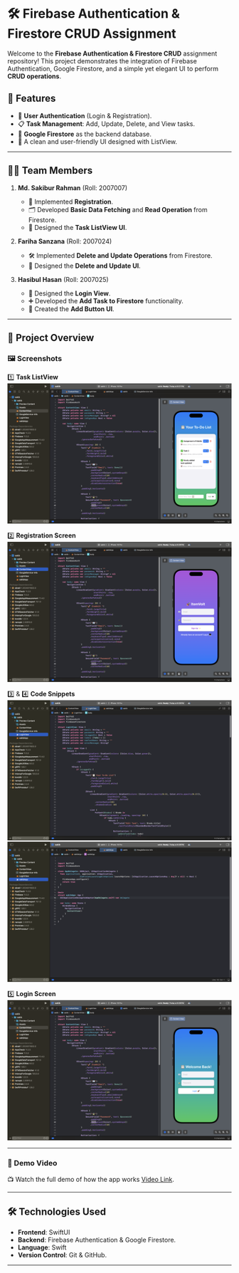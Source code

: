 # 🛠️ Firebase Authentication & Firestore CRUD Assignment  

Welcome to the **Firebase Authentication & Firestore CRUD** assignment repository! This project demonstrates the integration of Firebase Authentication, Google Firestore, and a simple yet elegant UI to perform **CRUD operations**.  

## 🌟 Features  
- 🔐 **User Authentication** (Login & Registration).  
- 📋 **Task Management**: Add, Update, Delete, and View tasks.  
- 🚀 **Google Firestore** as the backend database.  
- 🎨 A clean and user-friendly UI designed with ListView.  

---

## 🧑‍💻 Team Members  
1. **Md. Sakibur Rahman** (Roll: 2007007)  
   - 📝 Implemented **Registration**.  
   - 🗂️ Developed **Basic Data Fetching** and **Read Operation** from Firestore.  
   - 🎨 Designed the **Task ListView UI**.  

2. **Fariha Sanzana** (Roll: 2007024)  
   - 🛠️ Implemented **Delete and Update Operations** from Firestore.  
   - 🎨 Designed the **Delete and Update UI**.  

3. **Hasibul Hasan** (Roll: 2007025)  
   - 🔑 Designed the **Login View**.  
   - ➕ Developed the **Add Task to Firestore** functionality.  
   - 🎨 Created the **Add Button UI**.  

---

## 📂 Project Overview  

### 🖼️ Screenshots  
1️⃣ **Task ListView**  
![Task ListView](image/1.png)  

2️⃣ **Registration Screen**  
![Registration Screen](image/2.png)  

3️⃣ & 4️⃣ **Code Snippets**  
![Code Snippet 1](image/3.png)  
![Code Snippet 2](image/4.png)  

5️⃣ **Login Screen**  
![Login Screen](image/5.png)  

---

### 🎥 Demo Video  
📺 Watch the full demo of how the app works [Video Link]([https://youtube.com/your-video-link](https://youtu.be/TRAlEdjRPf0)).  

---

## 🛠️ Technologies Used  
- **Frontend**: SwiftUI  
- **Backend**: Firebase Authentication & Google Firestore.  
- **Language**: Swift  
- **Version Control**: Git & GitHub.  

---


